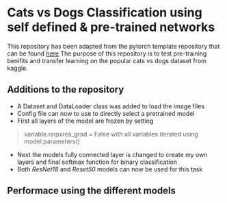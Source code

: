 # Cats vs Dogs Classification using self defined & pre-trained networks

This repository has been adapted from the pytorch template repository that can be found [here](https://github.com/victoresque/pytorch-template)
The purpose of this repository is to test pre-training benifits and transfer learning on the popular cats vs dogs dataset from kaggle.

## Additions to the repository

- A Dataset and DataLoader class was added to load the image files
- Config file can now to use to directly select a pretrained model
- First all layers of the model are frozen by setting
> variable.requires_grad = False with all variables iterated using model.parameters()
- Next the models fully connected layer is changed to create my own layers and final softmax function for binary classification
- Both *ResNet18* and *Reset50* models can now be used for this task

## Performace using the different models

